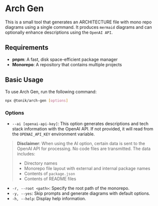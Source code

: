 # Arch Gen

This is a small tool that generates an ARCHITECTURE file with mono repo diagrams using a single command. It produces `mermaid` diagrams and can optionally enhance descriptions using the `OpenAI API`.

## Requirements

- **pnpm**: A fast, disk space-efficient package manager
- **Monorepo**: A repository that contains multiple projects

## Basic Usage

To use Arch Gen, run the following command:

```bash
npx @tonik/arch-gen [options]
```

### Options

- `--ai [openai-api-key]`: This option generates descriptions and tech stack information with the OpenAI API. If not provided, it will read from the `OPENAI_API_KEY` environment variable.

> **Disclaimer**: When using the AI option, certain data is sent to the OpenAI API for processing. No code files are transmitted. The data includes:
> - Directory names
> - Monorepo file layout with external and internal package names
> - Contents of `package.json`
> - Contents of README files

- `-r, --root <path>`: Specify the root path of the monorepo.
- `-y, --yes`: Skip prompts and generate diagrams with default options.
- `-h, --help`: Display help information.
